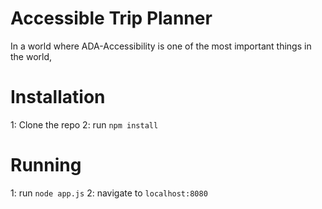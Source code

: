 # Accessible Trip Planner

In a world where ADA-Accessibility is one of the most important things in the world, 

# Installation
1: Clone the repo
2: run `npm install`

# Running
1: run `node app.js`
2: navigate to `localhost:8080`
